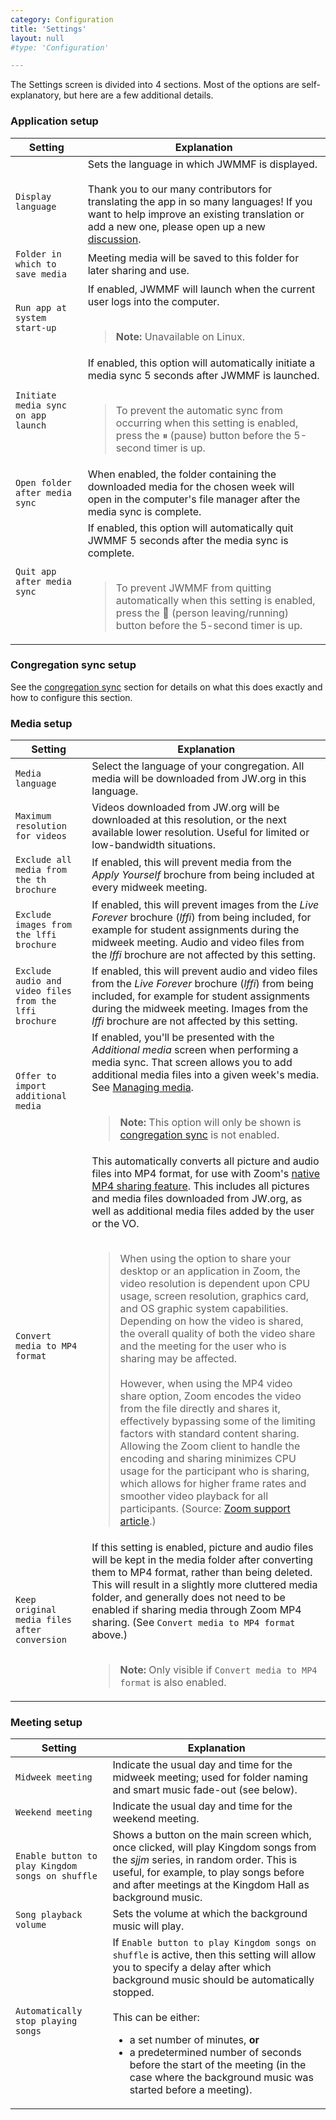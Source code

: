 ```yaml
---
category: Configuration
title: 'Settings'
layout: null
#type: 'Configuration'

---
```


The Settings screen is divided into 4 sections. Most of the options are self-explanatory, but here are a few additional details.

### Application setup

<table>
  <thead>
    <tr>
      <th>Setting</th>
      <th>Explanation</th>
    </tr>
  </thead>
  <tbody>
    <tr>
      <td><code>Display language</code></td>
      <td>Sets the language in which JWMMF is displayed. <br><br>Thank you to our many contributors for translating the app in so many languages! If you want to help improve an existing translation or add a new one, please open up a new <a href="https://github.com/sircharlo/jw-meeting-media-fetcher/discussions/new?category=translations&title=New+translation+in+LANGUAGE&body=I+would+like+to+help+to+translate+JWMMF+into+a+language+I+speak,+LANGUAGE" target="_blank">discussion</a>.</td>
    </tr>
    <tr>
      <td><code>Folder in which to save media</code></td>
      <td>Meeting media will be saved to this folder for later sharing and use.</td>
    </tr>
    <tr>
      <td><code>Run app at system start-up</code></td>
      <td>If enabled, JWMMF will launch when the current user logs into the computer. <br><br>
        <blockquote><strong>Note:</strong> Unavailable on Linux.</blockquote>
      </td>
    </tr>
    <tr>
      <td><code>Initiate media sync on app launch</code></td>
      <td>If enabled, this option will automatically initiate a media sync 5 seconds after JWMMF is launched. <br><br>
        <blockquote>To prevent the automatic sync from occurring when this setting is enabled, press the ⏸ (pause) button before the 5-second timer is up.</blockquote>
      </td>
    </tr>
    <tr>
      <td><code>Open folder after media sync</code></td>
      <td>When enabled, the folder containing the downloaded media for the chosen week will open in the computer's file manager after the media sync is complete.</td>
    </tr>
    <tr>
      <td><code>Quit app after media sync</code></td>
      <td>If enabled, this option will automatically quit JWMMF 5 seconds after the media sync is complete. <br><br>
        <blockquote>To prevent JWMMF from quitting automatically when this setting is enabled, press the 🏃 (person leaving/running) button before the 5-second timer is up.</blockquote>
      </td>
    </tr>
  </tbody>
</table>


### Congregation sync setup

See the [congregation sync](#/congregation-sync) section for details on what this does exactly and how to configure this section.


### Media setup

<table>
  <thead>
    <tr>
      <th>Setting</th>
      <th>Explanation</th>
    </tr>
  </thead>
  <tbody>
    <tr>
      <td><code>Media language</code></td>
      <td>Select the language of your congregation. All media will be downloaded from JW.org in this language.</td>
    </tr>
    <tr>
      <td><code>Maximum resolution for videos</code></td>
      <td>Videos downloaded from JW.org will be downloaded at this resolution, or the next available lower resolution. Useful for limited or low-bandwidth situations.</td>
    </tr>
    <tr>
      <td><code>Exclude all media from the th brochure</code></td>
      <td>If enabled, this will prevent media from the <em>Apply Yourself</em> brochure from being included at every midweek meeting.</td>
    </tr>
    <tr>
      <td><code>Exclude images from the lffi brochure</code></td>
      <td>If enabled, this will prevent images from the <em>Live Forever</em> brochure (<em>lffi</em>) from being included, for example for student assignments during the midweek meeting. Audio and video files from the <em>lffi</em> brochure are not affected by this setting.</td>
    </tr>
    <tr>
      <td><code>Exclude audio and video files from the lffi brochure</code></td>
      <td>If enabled, this will prevent audio and video files from the <em>Live Forever</em> brochure (<em>lffi</em>) from being included, for example for student assignments during the midweek meeting. Images from the <em>lffi</em> brochure are not affected by this setting.</td>
    </tr>
    <tr>
      <td><code>Offer to import additional media</code></td>
      <td>If enabled, you'll be presented with the <em>Additional media</em> screen when performing a media sync. That screen allows you to add additional media files into a given week's media. See <a href="#/manage-media" target="_blank">Managing media</a>. <br><br>
        <blockquote><strong>Note:</strong> This option will only be shown is <a href="#/congregation-sync" target="_blank">congregation sync</a> is not enabled.</blockquote>
      </td>
    </tr>
    <tr>
      <td><code>Convert media to MP4 format</code></td>
      <td>This automatically converts all picture and audio files into MP4 format, for use with Zoom's <a href="https://github.com/sircharlo/jw-meeting-media-fetcher/blob/master/docs/screenshots/zoom-mp4-share.png?raw=true" target="_blank">native MP4 sharing feature</a>. This includes all pictures and media files downloaded from JW.org, as well as additional media files added by the user or the VO. <br><br>
        <blockquote>When using the option to share your desktop or an application in Zoom, the video resolution is dependent upon CPU usage, screen resolution, graphics card, and OS graphic system capabilities. Depending on how the video is shared, the overall quality of both the video share and the meeting for the user who is sharing may be affected. <br><br> However, when using the MP4 video share option, Zoom encodes the video from the file directly and shares it, effectively bypassing some of the limiting factors with standard content sharing. Allowing the Zoom client to handle the encoding and sharing minimizes CPU usage for the participant who is sharing, which allows for higher frame rates and smoother video playback for all participants. (Source: <a href="https://support.zoom.us/hc/en-us/articles/360051673592-Sharing-and-playing-a-video" target="_blank">Zoom support article</a>.)</blockquote>
      </td>
    </tr>
    <tr>
      <td><code>Keep original media files after conversion</code></td>
      <td>If this setting is enabled, picture and audio files will be kept in the media folder after converting them to MP4 format, rather than being deleted. This will result in a slightly more cluttered media folder, and generally does not need to be enabled if sharing media through Zoom MP4 sharing. (See <code>Convert media to MP4 format</code> above.)
        <br><br>
        <blockquote><strong>Note:</strong> Only visible if <code>Convert media to MP4 format</code> is also enabled.</blockquote>
      </td>
    </tr>
  </tbody>
</table>



### Meeting setup

<table>
  <thead>
    <tr>
      <th>Setting</th>
      <th>Explanation</th>
    </tr>
  </thead>
  <tbody>
    <tr>
      <td><code>Midweek meeting</code></td>
      <td>Indicate the usual day and time for the midweek meeting; used for folder naming and smart music fade-out (see below).</td>
    </tr>
    <tr>
      <td><code>Weekend meeting</code></td>
      <td>Indicate the usual day and time for the weekend meeting.</td>
    </tr>
    <tr>
      <td><code>Enable button to play Kingdom songs on shuffle</code> </td>
      <td>Shows a button on the main screen which, once clicked, will play Kingdom songs from the <em>sjjm</em> series, in random order. This is useful, for example, to play songs before and after meetings at the Kingdom Hall as background music.</td>
    </tr>
    <tr>
      <td><code>Song playback volume</code></td>
      <td>Sets the volume at which the background music will play.</td>
    </tr>
    <tr>
      <td><code>Automatically stop playing songs</code> </td>
      <td>If <code>Enable button to play Kingdom songs on shuffle</code> is active, then this setting will allow you to specify a delay after which background music should be automatically stopped. <br><br>This can be either:
      <ul><li>a set number of minutes, <strong>or</strong></li>
        <li>a predetermined number of seconds before the start of the meeting (in the case where the background music was started before a meeting).</li></ul>
      </td>
    </tr>
  </tbody>
</table>
